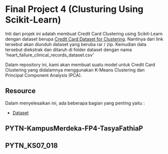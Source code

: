 # Final Project 4 (Clusturing Using Scikit-Learn)

Inti dari projek ini adalah membuat Credit Card Clustering using Scikit-Learn dengan dataset berupa [Credit Card Dataset for Clustering](https://www.kaggle.com/arjunbhasin2013/ccdata). Nantinya dari link tersebut akan diunduh dataset yang beruba rar / zip. Kemudian data tersebut diekstrak dan ditaruh di folder dataset dengan nama 'heart_failure_clinical_records_dataset.csv'

Dalam repository ini, kami akan membuat suatu model untuk Credit Card Clustering yang didalamnya menggunakan K-Means Clustering dan Principal Component Analysis (PCA).

## Resource

Dalam menyelesaikan ini, ada beberapa bagian yang penting yaitu :

- [Dataset](https://www.kaggle.com/datasets/andrewmvd/heart-failure-clinical-data)

## PYTN-KampusMerdeka-FP4-TasyaFathiaP
## PYTN_KS07_018
